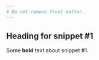 ```yaml
---
# Do not remove front matter.
---
```


## Heading for snippet #1

Some **bold** text about snippet #1.
